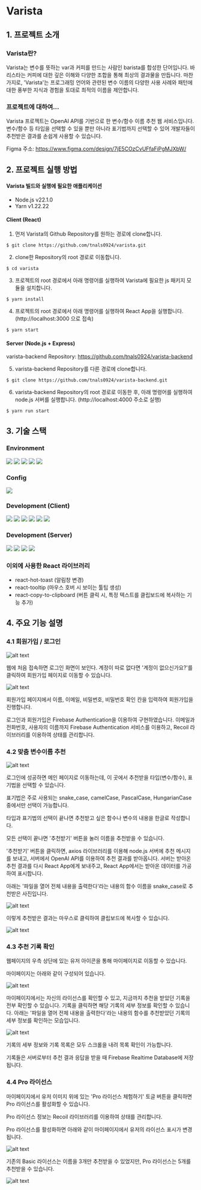 # Varista
## 1. 프로젝트 소개
### Varista란?
Varista는 변수를 뜻하는 var과 커피를 만드는 사람인 barista를 합성한 단어입니다.
바리스타는 커피에 대한 깊은 이해와 다양한 조합을 통해 최상의 결과물을 만듭니다.
마찬가지로, 'Varista'는 프로그래밍 언어와 관련된 변수 이름의 다양한 사용 사례와 패턴에 대한 풍부한 지식과 경험을 토대로 최적의 이름을 제안합니다.

### 프로젝트에 대하여...
Varista 프로젝트는 OpenAI API를 기반으로 한 변수/함수 이름 추천 웹 서비스입니다.
변수/함수 등 타입을 선택할 수 있을 뿐만 아니라 표기법까지 선택할 수 있어 개발자들이 추천받은 결과를 손쉽게 사용할 수 있습니다.

Figma 주소: https://www.figma.com/design/7jE5COzCvUFfaFiPgMJXbW/

## 2. 프로젝트 실행 방법
#### Varista 빌드와 실행에 필요한 애플리케이션
- Node.js v22.1.0
- Yarn v1.22.22

#### Client (React)

1. 먼저 Varista의 Github Repository를 원하는 경로에 clone합니다.
```console
$ git clone https://github.com/tnals0924/varista.git
```
2. clone한 Repository의 root 경로로 이동합니다.
```console
$ cd varista
```
3. 프로젝트의 root 경로에서 아래 명령어를 실행하여 Varista에 필요한 js 패키지 모듈을 설치합니다.
``` console
$ yarn install
```
4. 프로젝트의 root 경로에서 아래 명령어를 실행하여 React App을 실행합니다. (http://localhost:3000 으로 접속)
``` console
$ yarn start
```

#### Server (Node.js + Express)

varista-backend Repository: https://github.com/tnals0924/varista-backend

5. varista-backend Repository를 다른 경로에 clone합니다.
```console
$ git clone https://github.com/tnals0924/varista-backend.git
```

6. varista-backend Repository의 root 경로로 이동한 후, 아래 명령어를 실행하여 node.js 서버를 실행합니다. (http://localhost:4000 주소로 실행)
```console
$ yarn run start
```

## 3. 기술 스택

### Environment

<div>
    <img src="https://img.shields.io/badge/visual studio code-007ACC?style=for-the-badge&logo=visualstudiocode&logoColor=white">
    <img src="https://img.shields.io/badge/git-F05032?style=for-the-badge&logo=git&logoColor=white">
    <img src="https://img.shields.io/badge/github-181717?style=for-the-badge&logo=github&logoColor=white">
    <img src="https://img.shields.io/badge/github desktop-8338A5?style=for-the-badge&logo=github&logoColor=white">
    <img src="https://img.shields.io/badge/figma-F24E1E?style=for-the-badge&logo=figma&logoColor=white">
</div>

### Config
<div>
    <img src="https://img.shields.io/badge/yarn-2C8EBB?style=for-the-badge&logo=yarn&logoColor=white">
</div>

### Development (Client)
<div>
    <img src="https://img.shields.io/badge/react-61DAFB?style=for-the-badge&logo=react&logoColor=white">
    <img src="https://img.shields.io/badge/firebase-FFCA28?style=for-the-badge&logo=firebase&logoColor=white">
    <img src="https://img.shields.io/badge/javascript-F7DF1E?style=for-the-badge&logo=javascript&logoColor=white">
    <img src="https://img.shields.io/badge/tailwind css-06B6D4?style=for-the-badge&logo=tailwindcss&logoColor=white">
    <img src="https://img.shields.io/badge/axios-5A29E4?style=for-the-badge&logo=axios&logoColor=white">
    <img src="https://img.shields.io/badge/recoil-3578E5?style=for-the-badge&logo=recoil&logoColor=white">
</div>

### Development (Server)

<div>
    <img src="https://img.shields.io/badge/javascript-F7DF1E?style=for-the-badge&logo=javascript&logoColor=white">
    <img src="https://img.shields.io/badge/node.js-339933?style=for-the-badge&logo=node.js&logoColor=white">
    <img src="https://img.shields.io/badge/express-000000?style=for-the-badge&logo=express&logoColor=white">
    <img src="https://img.shields.io/badge/openai-412991?style=for-the-badge&logo=openai&logoColor=white">
</div>

### 이외에 사용한 React 라이브러리
- react-hot-toast (알림창 변경)
- react-tooltip (마우스 호버 시 보이는 툴팁 생성)
- react-copy-to-clipboard (버튼 클릭 시, 특정 텍스트를 클립보드에 복사하는 기능 추가)

## 4. 주요 기능 설명

### 4.1 회원가입 / 로그인

![alt text](documents/login.png)

웹에 처음 접속하면 로그인 화면이 보인다. 계정이 따로 없다면 '계정이 없으신가요?'를 클릭하여 회원가입 페이지로 이동할 수 있습니다.

![alt text](documents/signup.png)

회원가입 페이지에서 이름, 이메일, 비밀번호, 비밀번호 확인 칸을 입력하여 회원가입을 진행합니다.

로그인과 회원가입은 Firebase Authentication을 이용하여 구현하였습니다. 이메일과 전화번호, 사용자의 이름까지 Firebase Authentication 서비스를 이용하고, Recoil 라이브러리를 이용하여 상태를 관리합니다.

### 4.2 맞춤 변수이름 추천

![alt text](documents/main1.png)

로그인에 성공하면 메인 페이지로 이동하는데, 이 곳에서 추천받을 타입(변수/함수), 표기법을 선택할 수 있습니다.

표기법은 주로 사용되는 snake_case, camelCase, PascalCase, HungarianCase 중에서만 선택이 가능합니다.

타입과 표기법의 선택이 끝나면 추천받고 싶은 함수나 변수의 내용을 한글로 작성합니다.

모든 선택이 끝나면 '추천받기' 버튼을 눌러 이름을 추천받을 수 있습니다.

'추천받기' 버튼을 클릭하면, axios 라이브러리를 이용해 node.js 서버에 추천 메시지를 보내고, 서버에서 OpenAI API를 이용하여 추천 결과를 받아옵니다. 서버는 받아온 추천 결과를 다시 React App에게 보내주고, React App에서는 받아온 데이터를 가공하여 표시합니다.

아래는 '파일을 열어 전체 내용을 출력한다'라는 내용의 함수 이름을 snake_case로 추천받은 사진입니다.

![alt text](documents/main2.png)

이렇게 추천받은 결과는 마우스로 클릭하여 클립보드에 복사할 수 있습니다.

![alt text](documents/main3.png)

### 4.3 추천 기록 확인

웹페이지의 우측 상단에 있는 유저 아이콘을 통해 마이페이지로 이동할 수 있습니다.

마이페이지는 아래와 같이 구성되어 있습니다.

![alt text](documents/mypage1.png)

마이페이지에서는 자신의 라이선스를 확인할 수 있고, 지금까지 추천을 받았던 기록을 전부 확인할 수 있습니다.
기록을 클릭하면 해당 기록의 세부 정보를 확인할 수 있습니다. 아래는 '파일을 열어 전체 내용을 출력한다'라는 내용의 함수를 추천받았던 기록의 세부 정보를 확인하는 모습입니다.

![alt text](documents/mypage2.png)

기록의 세부 정보와 기록 목록은 모두 스크롤을 내려 목록 확인이 가능합니다.

기록들은 서버로부터 추천 결과 응답을 받을 때 Firebase Realtime Database에 저장됩니다.

### 4.4 Pro 라이선스

마이페이지에서 유저 이미지 위에 있는 'Pro 라이선스 체험하기' 토글 버튼을 클릭하면 Pro 라이선스를 활성화할 수 있습니다.

Pro 라이선스 정보는 Recoil 라이브러리를 이용하여 상태를 관리합니다.

Pro 라이선스를 활성화하면 아래와 같이 마이페이지에서 유저의 라이선스 표시가 변경됩니다.

![alt text](documents/mypage3.png)

기존의 Basic 라이선스는 이름을 3개만 추천받을 수 있었지만, Pro 라이선스는 5개를 추천받을 수 있습니다.

![alt text](documents/pro.png)